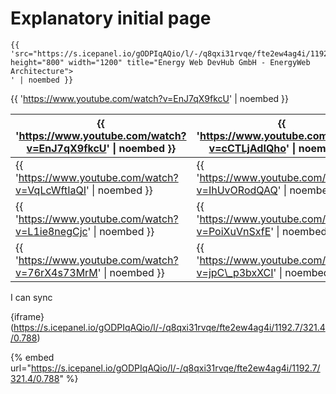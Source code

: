# Explanatory initial page

```
{{ 'src="https://s.icepanel.io/gODPIqAQio/l/-/q8qxi31rvqe/fte2ew4ag4i/1192.7/321.4/0.788" height="800" width="1200" title="Energy Web DevHub GmbH - EnergyWeb Architecture"> 
' | noembed }}
```

\{{ 'https://www.youtube.com/watch?v=EnJ7qX9fkcU' | noembed \}}

| \{{ 'https://www.youtube.com/watch?v=EnJ7qX9fkcU' \| noembed \}} | \{{ 'https://www.youtube.com/watch?v=cCTLjAdIQho' \| noembed \}}  |
| ---------------------------------------------------------------- | ----------------------------------------------------------------- |
| \{{ 'https://www.youtube.com/watch?v=VqLcWftIaQI' \| noembed \}} | \{{ 'https://www.youtube.com/watch?v=IhUvORodQAQ' \| noembed \}}  |
| \{{ 'https://www.youtube.com/watch?v=L1ie8negCjc' \| noembed \}} | \{{ 'https://www.youtube.com/watch?v=PoiXuVnSxfE' \| noembed \}}  |
| \{{ 'https://www.youtube.com/watch?v=76rX4s73MrM' \| noembed \}} | \{{ 'https://www.youtube.com/watch?v=jpC\_p3bxXCI' \| noembed \}} |

I can sync

{iframe}(https://s.icepanel.io/gODPIqAQio/l/-/q8qxi31rvqe/fte2ew4ag4i/1192.7/321.4/0.788)

{% embed url="https://s.icepanel.io/gODPIqAQio/l/-/q8qxi31rvqe/fte2ew4ag4i/1192.7/321.4/0.788" %}
